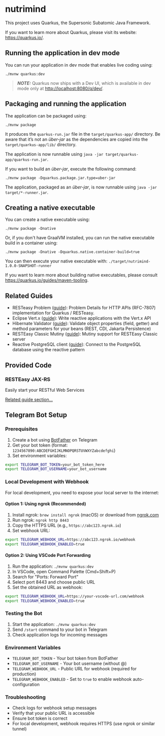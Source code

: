 # nutrimind

This project uses Quarkus, the Supersonic Subatomic Java Framework.

If you want to learn more about Quarkus, please visit its website: <https://quarkus.io/>.

## Running the application in dev mode

You can run your application in dev mode that enables live coding using:

```shell script
./mvnw quarkus:dev
```

> **_NOTE:_**  Quarkus now ships with a Dev UI, which is available in dev mode only at <http://localhost:8080/q/dev/>.

## Packaging and running the application

The application can be packaged using:

```shell script
./mvnw package
```

It produces the `quarkus-run.jar` file in the `target/quarkus-app/` directory.
Be aware that it’s not an _über-jar_ as the dependencies are copied into the `target/quarkus-app/lib/` directory.

The application is now runnable using `java -jar target/quarkus-app/quarkus-run.jar`.

If you want to build an _über-jar_, execute the following command:

```shell script
./mvnw package -Dquarkus.package.jar.type=uber-jar
```

The application, packaged as an _über-jar_, is now runnable using `java -jar target/*-runner.jar`.

## Creating a native executable

You can create a native executable using:

```shell script
./mvnw package -Dnative
```

Or, if you don't have GraalVM installed, you can run the native executable build in a container using:

```shell script
./mvnw package -Dnative -Dquarkus.native.container-build=true
```

You can then execute your native executable with: `./target/nutrimind-1.0.0-SNAPSHOT-runner`

If you want to learn more about building native executables, please consult <https://quarkus.io/guides/maven-tooling>.

## Related Guides

- RESTeasy Problem ([guide](https://github.com/quarkiverse/quarkus-resteasy-problem/blob/main/README.md)): Problem Details for HTTP APIs (RFC-7807) implementation for Quarkus / RESTeasy.
- Eclipse Vert.x ([guide](https://quarkus.io/guides/vertx)): Write reactive applications with the Vert.x API
- Hibernate Validator ([guide](https://quarkus.io/guides/validation)): Validate object properties (field, getter) and method parameters for your beans (REST, CDI, Jakarta Persistence)
- RESTEasy Classic Mutiny ([guide](https://quarkus.io/guides/resteasy#reactive)): Mutiny support for RESTEasy Classic server
- Reactive PostgreSQL client ([guide](https://quarkus.io/guides/reactive-sql-clients)): Connect to the PostgreSQL database using the reactive pattern

## Provided Code

### RESTEasy JAX-RS

Easily start your RESTful Web Services

[Related guide section...](https://quarkus.io/guides/getting-started#the-jax-rs-resources)

## Telegram Bot Setup

### Prerequisites
1. Create a bot using [BotFather](https://t.me/BotFather) on Telegram
2. Get your bot token (format: `1234567890:ABCDEFGHIJKLMNOPQRSTUVWXYZabcdefghi`)
3. Set environment variables:

```bash
export TELEGRAM_BOT_TOKEN=your_bot_token_here
export TELEGRAM_BOT_USERNAME=your_bot_username
```

### Local Development with Webhook

For local development, you need to expose your local server to the internet:

#### Option 1: Using ngrok (Recommended)
1. Install ngrok: `brew install ngrok` (macOS) or download from [ngrok.com](https://ngrok.com/)
2. Run ngrok: `ngrok http 8443`
3. Copy the HTTPS URL (e.g., `https://abc123.ngrok.io`)
4. Set webhook URL:
```bash
export TELEGRAM_WEBHOOK_URL=https://abc123.ngrok.io/webhook
export TELEGRAM_WEBHOOK_ENABLED=true
```

#### Option 2: Using VSCode Port Forwarding
1. Run the application: `./mvnw quarkus:dev`
2. In VSCode, open Command Palette (Cmd+Shift+P)
3. Search for "Ports: Forward Port"
4. Select port 8443 and choose public URL
5. Set the obtained URL as webhook:
```bash
export TELEGRAM_WEBHOOK_URL=https://your-vscode-url.com/webhook
export TELEGRAM_WEBHOOK_ENABLED=true
```

### Testing the Bot
1. Start the application: `./mvnw quarkus:dev`
2. Send `/start` command to your bot in Telegram
3. Check application logs for incoming messages

### Environment Variables
- `TELEGRAM_BOT_TOKEN` - Your bot token from BotFather
- `TELEGRAM_BOT_USERNAME` - Your bot username (without @)
- `TELEGRAM_WEBHOOK_URL` - Public URL for webhook (required for production)
- `TELEGRAM_WEBHOOK_ENABLED` - Set to `true` to enable webhook auto-configuration

### Troubleshooting
- Check logs for webhook setup messages
- Verify that your public URL is accessible
- Ensure bot token is correct
- For local development, webhook requires HTTPS (use ngrok or similar tunnel)
